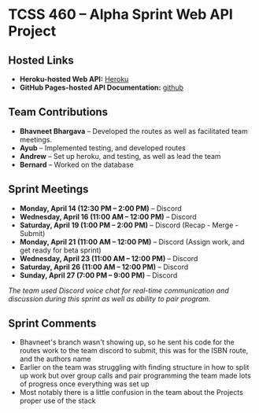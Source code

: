 # TCSS 460 – Alpha Sprint Web API Project

## Hosted Links
- **Heroku-hosted Web API:** [Heroku](https://group7-tcss460-web-api-6a6786271b27.herokuapp.com/)
- **GitHub Pages-hosted API Documentation:** [github](file:///D:/Users/TCSS-460-Web-API/docs/index.html)

## Team Contributions
- **Bhavneet Bhargava** – Developed the routes as well as facilitated team meetings. 
- **Ayub** – Implemented testing, and developed routes
- **Andrew** – Set up heroku, and testing, as well as lead the team
- **Bernard** – Worked on the database 

## Sprint Meetings
- **Monday, April 14 (12:30 PM – 2:00 PM)** – Discord  
- **Wednesday, April 16 (11:00 AM – 12:00 PM)** – Discord
- **Saturday, April 19 (1:00 PM – 2:00 PM)** – Discord (Recap - Merge - Submit)
- **Monday, April 21 (11:00 AM – 12:00 PM)** – Discord (Assign work, and get ready for beta sprint)
- **Wednesday, April 23 (11:00 AM – 12:00 PM)** – Discord
- **Saturday, April 26 (11:00 AM – 12:00 PM)** – Discord
- **Sunday, April 27 (7:00 PM – 9:00 PM)** – Discord

_The team used Discord voice chat for real-time communication and discussion during this sprint as well as ability to pair program._

## Sprint Comments
- Bhavneet's branch wasn't showing up, so he sent his code for the routes work to the team discord to submit, this was for the ISBN route, and the authors name
- Earlier on the team was struggling with finding structure in how to split up work but over group calls and pair programming the team made lots of progress once everything was set up
- Most notably there is a little confusion in the team about the Projects proper use of the stack
 

